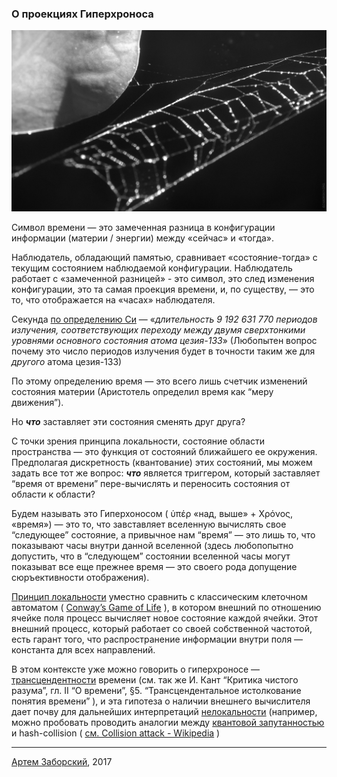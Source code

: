 ### О проекциях Гиперхроноса

![](/zeit/web.jpg)

Символ времени — это замеченная разница в конфигурации информации (материи / энергии) между «сейчас» и «тогда».

Наблюдатель, обладающий памятью, сравнивает «состояние-тогда» с текущим состоянием наблюдаемой конфигурации.
Наблюдатель работает с «замеченной разницей» - это символ, это след изменения конфигурации, это та самая проекция времени, и, по существу, — это то, что отображается на «часах» наблюдателя.

Секунда [ по определению Си](https://en.wikipedia.org/wiki/Second)  — «*длительность 9 192 631 770 периодов излучения, соответствующих переходу между двумя сверхтонкими уровнями основного состояния атома цезия-133*»  (Любопытен вопрос почему это число периодов излучения будет в точности таким же для *другого* атома цезия-133)

По этому определению время — это всего лишь счетчик изменений состояния материи (Аристотель определил время как “меру движения”).  

Но ***что*** заставляет эти состояния сменять друг друга?  

С точки зрения принципа локальности, состояние области пространства — это функция от состояний ближайшего ее окружения. Предполагая дискретность (квантование) этих состояний, мы можем задать все тот же вопрос:  ***что*** является триггером, который заставляет “время от времени” пере-вычислять и переносить состояния от области к области?

Будем называть это Гиперхоносом ( ὑπέρ «над, выше»  + Χρόνος, «время») — это то, что завставляет вселенную вычислять свое “следующее” состояние, а привычное нам “время” — это лишь то, что показывают часы внутри данной вселенной (здесь любопопытно допустить, что в “следующем” состоянии вселенной часы могут показыват все еще прежнее время — это своего рода допущение сюръективности отображения). 

 [Принцип локальности](https://en.wikipedia.org/wiki/Principle_of_locality)  уместно сравнить с классическим клеточном автоматом ( [Conway’s Game of Life](https://en.wikipedia.org/wiki/Conway%27s_Game_of_Life) ), в котором внешний по отношению ячейке поля процесс вычисляет новое состояние каждой ячейки. Этот внешний процесс, который работает со своей собственной частотой, есть гарант того, что распространение информации внутри поля — константа для всех направлений.

В этом контексте уже можно говорить о гиперхроносе — [ трансцендентности](https://ru.wikipedia.org/wiki/%D0%A2%D1%80%D0%B0%D0%BD%D1%81%D1%86%D0%B5%D0%BD%D0%B4%D0%B5%D0%BD%D1%82%D0%BD%D0%BE%D1%81%D1%82%D1%8C)  времени (см. так же И. Кант “Критика чистого разума”, гл. II “О времени”, §5. “Трансцендентальное истолкование понятия времени” ), и эта гипотеза о наличии внешнего вычислителя дает почву для дальнейших интерпретаций [ нелокальности](https://ru.wikipedia.org/wiki/%D0%9D%D0%B5%D0%BB%D0%BE%D0%BA%D0%B0%D0%BB%D1%8C%D0%BD%D0%BE%D1%81%D1%82%D1%8C)  (например, можно пробовать проводить аналогии между [ квантовой запутанностью](https://ru.wikipedia.org/wiki/%D0%9A%D0%B2%D0%B0%D0%BD%D1%82%D0%BE%D0%B2%D0%B0%D1%8F_%D0%B7%D0%B0%D0%BF%D1%83%D1%82%D0%B0%D0%BD%D0%BD%D0%BE%D1%81%D1%82%D1%8C)  и hash-collision ( [cм. Collision attack - Wikipedia](https://en.wikipedia.org/wiki/Collision_attack) )
  
___
[Артем Заборский](http://www.zaborskiy.org/), 2017
